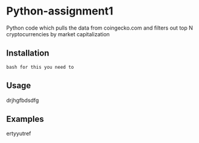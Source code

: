 # Python-assignment1

Python code which pulls the data from coingecko.com and filters out top N cryptocurrencies by market capitalization 

## Installation

```bash for this you need to```


## Usage
drjhgfbdsdfg

## Examples
ertyyutref
